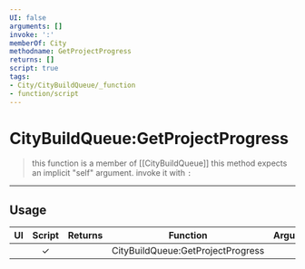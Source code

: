 ```yaml
---
UI: false
arguments: []
invoke: ':'
memberOf: City
methodname: GetProjectProgress
returns: []
script: true
tags:
- City/CityBuildQueue/_function
- function/script
---
```

# CityBuildQueue:GetProjectProgress
> this function is a member of [[CityBuildQueue]]
> this method expects an implicit "self" argument. invoke it with `:`
-----
## Usage
|  UI | Script | Returns | Function | Arguments |
|:---:|:------:|-------:|:--------:|:---------|
| |✓||CityBuildQueue:GetProjectProgress||
